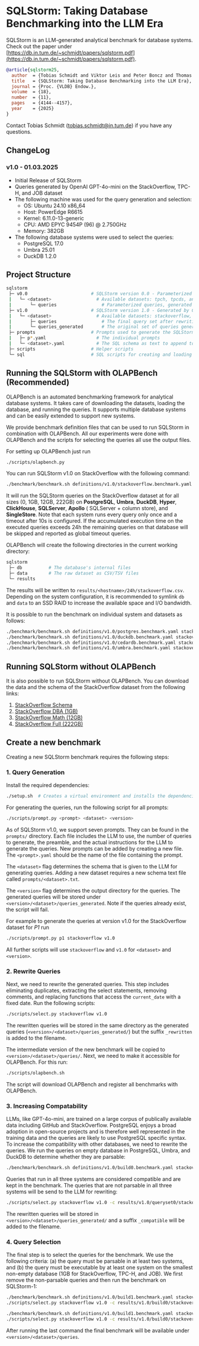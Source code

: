 # SQLStorm: Taking Database Benchmarking into the LLM Era

SQLStorm is an LLM-generated analytical benchmark for database systems.
Check out the paper under [https://db.in.tum.de/~schmidt/papers/sqlstorm.pdf](https://db.in.tum.de/~schmidt/papers/sqlstorm.pdf).

```bibtex
@article{sqlstorm25,
  author  = {Tobias Schmidt and Viktor Leis and Peter Boncz and Thomas Neumann},
  title   = {SQLStorm: Taking Database Benchmarking into the LLM Era},
  journal = {Proc. {VLDB} Endow.},
  volume  = {18},
  number  = {11},
  pages   = {4144--4157},
  year    = {2025}
}
```

Contact Tobias Schmidt (tobias.schmidt@in.tum.de) if you have any questions.

## ChangeLog

### v1.0 - 01.03.2025

- Initial Release of SQLStorm
- Queries generated by OpenAI GPT-4o-mini on the StackOverflow, TPC-H, and JOB dataset
- The following machine was used for the query generation and selection:
    - OS: Ubuntu 24.10 x86_64
    - Host: PowerEdge R6615
    - Kernel: 6.11.0-13-generic
    - CPU: AMD EPYC 9454P (96) @ 2.750GHz
    - Memory: 382GB
- The following database systems were used to select the queries:
    - PostgreSQL 17.0
    - Umbra 25.01
    - DuckDB 1.2.0

## Project Structure

```bash
sqlstorm
 ├─ v0.0                        # SQLStorm version 0.0 - Parameterized Queries
 |   └─ <dataset>                 # Available datasets: tpch, tpcds, and job
 |       └─ queries                 # Parameterized queries, generated by the official tools
 ├─ v1.0                        # SQLStorm version 1.0 - Generated by GPT-4o-mini
 |   └─ <dataset>                 # Available datasets: stackoverflow, tpch, tpcds, and job
 |       ├─ queries                 # The final query set after rewriting, making them compatible, and selecting the parseable ande executable ones
 |       └─ queries_generated       # The original set of queries generated by the LLM and the rewritten/compatible version created by the scripts
 ├─ prompts                     # Prompts used to generate the SQLStorm queries
 |   ├─ p*.yaml                   # The individual prompts
 |   └─ <dataset>.yaml            # The SQL schema as text to append to the prompt
 ├─ scripts                     # Helper scripts
 └─ sql                         # SQL scripts for creating and loading the database
```

## Running the SQLStorm with OLAPBench (Recommended)

OLAPBench is an automated benchmarking framework for analytical database systems. It takes care of downloading the datasets, loading the database, and running the queries. It supports multiple
database systems and can be easily extended to support new systems.

We provide benchmark definition files that can be used to run SQLStorm in combination with OLAPBench. All our experiments were done with OLAPBench and the scripts for selecting the queries all use the
output files.

For setting up OLAPBench just run

```bash
./scripts/olapbench.py
```

You can run SQLStorm v1.0 on StackOverflow with the following command:

```bash
./benchmark/benchmark.sh definitions/v1.0/stackoverflow.benchmark.yaml
```

It will run the SQLStorm queries on the StackOverflow dataset at for all sizes (0, 1GB, 12GB, 222GB) on **PostgreSQL**, **Umbra**, **DuckDB**, **Hyper**, **ClickHouse**, **SQLServer**, **Apollo** (
SQLServer + column store), and **SingleStore**.
Note that each system runs every query only once and a timeout after 10s is configured.
If the accumulated execution time on the executed queries exceeds 24h the remaining queries on that database will be skipped and reported as global timeout queries.

OLAPBench will create the following directories in the current working directory:

```bash
sqlstorm
 ├─ db          # The database's internal files
 ├─ data        # The raw dataset as CSV/TSV files
 └─ results
```

The results will be written to `results/<hostname>/24h/stackoverflow.csv`.
Depending on the system configuration, it is recommended to symlink `db` and `data` to an SSD RAID to increase the available space and I/O bandwidth.

It is possible to run the benchmark on individual system and datasets as follows:

```bash
./benchmark/benchmark.sh definitions/v1.0/postgres.benchmark.yaml stackoverflow --zero --query-dir sqlstorm_v1.0 # PostgreSQL on StackOverflow 0
./benchmark/benchmark.sh definitions/v1.0/duckdb.benchmark.yaml stackoverflow --dba --query-dir sqlstorm_v1.0 # DuckDB on StackOverflow 1GB
./benchmark/benchmark.sh definitions/v1.0/cedardb.benchmark.yaml stackoverflow --math --query-dir sqlstorm_v1.0 # CedarDB on StackOverflow 12GB
./benchmark/benchmark.sh definitions/v1.0/umbra.benchmark.yaml stackoverflow --zero --query-dir sqlstorm_v1.0 # Umbra on StackOverflow 222GB
```

## Running SQLStorm without OLAPBench

It is also possible to run SQLStorm without OLAPBench. You can download the data and the schema of the StackOverflow dataset from the following links:

1. [StackOverflow Schema](https://db.in.tum.de/~schmidt/data/stackoverflow_schema.sql)
2. [StackOverflow DBA (1GB)](https://db.in.tum.de/~schmidt/data/stackoverflow_dba.tar.gz)
3. [StackOverflow Math (12GB)](https://db.in.tum.de/~schmidt/data/stackoverflow_math.tar.gz)
4. [StackOverflow Full (222GB)](https://db.in.tum.de/~schmidt/data/stackoverflow.tar.gz)

## Create a new benchmark

Creating a new SQLStorm benchmark requires the following steps:

### 1. Query Generation

Install the required dependencies:

```bash
./setup.sh  # Creates a virtual environment and installs the dependencies
```

For generating the queries, run the following script for all prompts:

```bash
./scripts/prompt.py <prompt> <dataset> <version>
```

As of SQLStorm v1.0, we support seven prompts. They can be found in the `prompts/` directory. Each file includes the LLM to use, the number of queries to generate, the preamble, and the actual
instructions for the LLM to generate the queries. New prompts can be added by creating a new file. The `<prompt>.yaml` should be the name of the file containing the prompt.

The `<dataset>` flag determines the schema that is given to the LLM for generating queries. Adding a new dataset requires a new schema text file called `prompts/<dataset>.txt`.

The `<version>` flag determines the output directory for the queries. The generated queries will be stored under `<version>/<dataset>/queries_generated`. Note if the queries already exist, the script
will fail.

For example to generate the queries at version v1.0 for the StackOverflow dataset for *P1* run

```bash
./scripts/prompt.py p1 stackoverflow v1.0
```

All further scripts will use `stackoverflow` and `v1.0` for `<dataset>` and `<version>`.

### 2. Rewrite Queries

Next, we need to rewrite the generated queries. This step includes eliminating duplicates, extracting the select statements, removing comments, and replacing functions that access the `current_date`
with a fixed date. Run the following scripts:

```bash
./scripts/select.py stackoverflow v1.0
```

The rewritten queries will be stored in the same directory as the generated queries (`<version>/<dataset>/queries_generated/`) but the suffix `_rewritten` is added to the filename.

The intermediate version of the new benchmark will be copied to `<version>/<dataset>/queries/`. Next, we need to make it accessible for OLAPBench. For this run:

```bash
./scripts/olapbench.sh
```

The script will download OLAPBench and register all benchmarks with OLAPBench.

### 3. Increasing Compatability

LLMs, like GPT-4o-mini, are trained on a large corpus of publically available data including GitHub and StackOverflow.
PostgreSQL enjoys a broad adoption in open-source projects and is therefore well represented in the training data and the queries are likely to use PostgreSQL specific syntax.
To increase the compatibility with other databases, we need to rewrite the queries.
We run the queries on empty database in PostgreSQL, Umbra, and DuckDB to determine whether they are parsable:

```bash
./benchmark/benchmark.sh definitions/v1.0/build0.benchmark.yaml stackoverflow --zero --query-dir sqlstorm_v1.0
```

Queries that run in all three systems are considered compatible and are kept in the benchmark. The queries that are not parsable in all three systems will be send to the LLM for rewriting:

```bash
./scripts/select.py stackoverflow v1.0 -c results/v1.0/queryset0/stackoverflow_zero_sqlstorm_v1.0.csv
```

The rewritten queries will be stored in `<version>/<dataset>/queries_generated/` and a suffix `_compatible` will be added to the filename.

### 4. Query Selection

The final step is to select the queries for the benchmark. We use the following criteria: (a) the query must be parsable in at least two systems, and (b) the query must be executable by at least one
system on the smallest non-empty database (1GB for StackOverflow, TPC-H, and JOB). We first remove the non-parsable queries and then run the benchmark on SQLStorm-1:

```bash
./benchmark/benchmark.sh definitions/v1.0/build1.benchmark.yaml stackoverflow --zero --query-dir sqlstorm_v1.0
./scripts/select.py stackoverflow v1.0 -c results/v1.0/build0/stackoverflow_zero_sqlstorm_v1.0.csv -p results/v1.0/build1/stackoverflow_zero_sqlstorm_v1.0.csv

./benchmark/benchmark.sh definitions/v1.0/build1.benchmark.yaml stackoverflow --dba --query-dir sqlstorm_v1.0
./scripts/select.py stackoverflow v1.0 -c results/v1.0/build0/stackoverflow_zero_sqlstorm_v1.0.csv -p results/v1.0/build1/stackoverflow_zero_sqlstorm_v1.0.csv -e results/v1.0/build2/stackoverflow_dba_sqlstorm_v1.0.csv
```

After running the last command the final benchmark will be available under `<version>/<dataset>/queries`.
